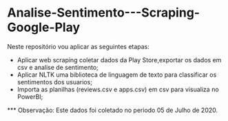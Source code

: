 # Analise-Sentimento---Scraping-Google-Play

Neste repositório vou aplicar as seguintes etapas:

* Aplicar web scraping coletar dados da Play Store,exportar os dados em csv e analise de sentimento;
* Aplicar NLTK uma biblioteca de linguagem de texto para classificar os sentimentos dos usuarios; 
* Importa as planilhas (reviews.csv e apps.csv) em csv para visualiza no PowerBI; 

*** Observação: Este dados foi coletado no periodo 05 de Julho de 2020. 
